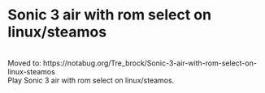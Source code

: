 # Sonic 3 air with rom select on linux/steamos
<br>
Moved to: https://notabug.org/Tre_brock/Sonic-3-air-with-rom-select-on-linux-steamos
<br>
 Play Sonic 3 air with rom select on linux/steamos.
